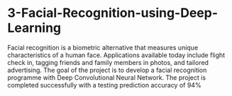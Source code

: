 # 3-Facial-Recognition-using-Deep-Learning
Facial recognition is a biometric alternative that measures unique characteristics of a human face. Applications available today include flight check in, tagging friends and family members in photos, and tailored advertising. The goal of the project is to develop a facial recognition programme with Deep Convolutional Neural Network. The project is completed successfully with a testing prediction accuracy of 94%
